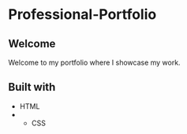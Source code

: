 # Professional-Portfolio

## Welcome
Welcome to my portfolio where I showcase my work.

## Built with
* HTML
* * CSS
